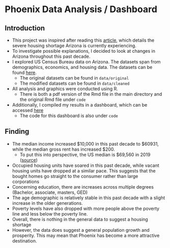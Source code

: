 # Phoenix Data Analysis / Dashboard

## Introduction
- This project was inspired after reading this [article](https://azpbs.org/horizon/2022/01/arizonas-housing-shortage-is-making-for-higher-home-prices/), which details the severe housing shortage Arizona is currently experiencing. 
- To investigate possible explanations, I decided to look at changes in Arizona throughout this past decade.
 - I explored US Census Bureau data on Arizona. The datasets span from demographics, economics, and housing data. The datasets can be found [here](https://www.phoenixopendata.com/organization/external-data).
    - The original datasets can be found in `data/original`
    - The modified datasets can be found in `data/cleaned`
- All analysis and graphics were conducted using R.
    - There is both a pdf version of the Rmd file in the main directory and the original Rmd file under `code`
- Additionally, I compiled my results in a dashboard, which can be accessed [here](https://rpubs.com/mkato124/963718)
    - The code for this dashboard is also under `code`

## Finding
- The median income increased $10,000 in this past decade to $60931, while the median gross rent has increased $200. 
    - To put this into perspective, the US median is $69,560 in 2019 ([source](https://www.census.gov/library/publications/2021/demo/p60-273.html))
- Occupied housing units have soared in this past decade, while vacant housing units have dropped at a similar pace. This suggests that the bought homes go straight to the consumer rather than large corporations
- Concerning education, there are increases across multiple degrees (Bachelor, associate, masters, GED)
- The age demographic is relatively stable in this past decade with a slight increase in the older generations.
- Poverty levels have also dropped with more people above the poverty line and less below the poverty line.
- Overall, there is nothing in the general data to suggest a housing shortage
- However, the data does suggest a general population growth and prosperity. This may mean that Phoenix has become a more attractive destination. 
